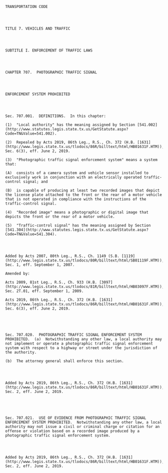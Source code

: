 ﻿
    
    
    	
    					
    
    
    TRANSPORTATION CODE
    
      
    
    
    TITLE 7. VEHICLES AND TRAFFIC
    
      
    
    
    SUBTITLE I. ENFORCEMENT OF TRAFFIC LAWS
    
      
    
    
    CHAPTER 707.  PHOTOGRAPHIC TRAFFIC SIGNAL
    
      
    
    
    ENFORCEMENT SYSTEM PROHIBITED
    
      
    
    
    Sec. 707.001.  DEFINITIONS.  In this chapter:
    
    (1)  "Local authority" has the meaning assigned by Section [541.002](http://www.statutes.legis.state.tx.us/GetStatute.aspx?Code=TN&Value=541.002).
    
    (2)  Repealed by Acts 2019, 86th Leg., R.S., Ch. 372 (H.B. [1631](http://www.legis.state.tx.us/tlodocs/86R/billtext/html/HB01631F.HTM)), Sec. 6(3), eff. June 2, 2019.
    
    (3)  "Photographic traffic signal enforcement system" means a system that:
    
    (A)  consists of a camera system and vehicle sensor installed to exclusively work in conjunction with an electrically operated traffic-control signal; and
    
    (B)  is capable of producing at least two recorded images that depict the license plate attached to the front or the rear of a motor vehicle that is not operated in compliance with the instructions of the traffic-control signal.
    
    (4)  "Recorded image" means a photographic or digital image that depicts the front or the rear of a motor vehicle.
    
    (5)  "Traffic-control signal" has the meaning assigned by Section [541.304](http://www.statutes.legis.state.tx.us/GetStatute.aspx?Code=TN&Value=541.304).
    
    
    
    
    Added by Acts 2007, 80th Leg., R.S., Ch. 1149 (S.B. [1119](http://www.legis.state.tx.us/tlodocs/80R/billtext/html/SB01119F.HTM)), Sec. 1, eff. September 1, 2007.
    
    Amended by: 
    
    Acts 2009, 81st Leg., R.S., Ch. 933 (H.B. [3097](http://www.legis.state.tx.us/tlodocs/81R/billtext/html/HB03097F.HTM)), Sec. 2T.01, eff. September 1, 2009.
    
    Acts 2019, 86th Leg., R.S., Ch. 372 (H.B. [1631](http://www.legis.state.tx.us/tlodocs/86R/billtext/html/HB01631F.HTM)), Sec. 6(3), eff. June 2, 2019.
    
    
    
    
    
    Sec. 707.020.  PHOTOGRAPHIC TRAFFIC SIGNAL ENFORCEMENT SYSTEM PROHIBITED.  (a)  Notwithstanding any other law, a local authority may not implement or operate a photographic traffic signal enforcement system with respect to a highway or street under the jurisdiction of the authority.
    
    (b)  The attorney general shall enforce this section.
    
    
    
    
    Added by Acts 2019, 86th Leg., R.S., Ch. 372 (H.B. [1631](http://www.legis.state.tx.us/tlodocs/86R/billtext/html/HB01631F.HTM)), Sec. 2, eff. June 2, 2019.
    
    
    
    
    
    Sec. 707.021.  USE OF EVIDENCE FROM PHOTOGRAPHIC TRAFFIC SIGNAL ENFORCEMENT SYSTEM PROHIBITED.  Notwithstanding any other law, a local authority may not issue a civil or criminal charge or citation for an offense or violation based on a recorded image produced by a photographic traffic signal enforcement system.
    
    
    
    
    Added by Acts 2019, 86th Leg., R.S., Ch. 372 (H.B. [1631](http://www.legis.state.tx.us/tlodocs/86R/billtext/html/HB01631F.HTM)), Sec. 2, eff. June 2, 2019.
    
    
    
    
    				
